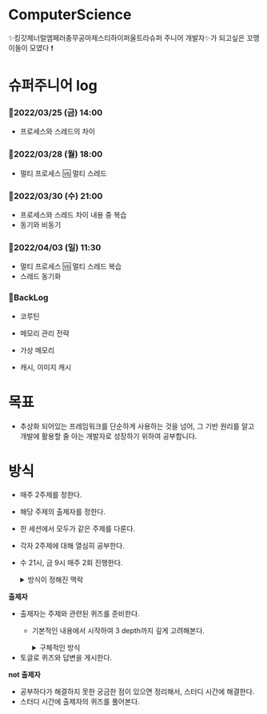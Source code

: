 # ComputerScience
✨킹갓제너럴엠페러충무공마제스티하이퍼울트라슈퍼 주니어 개발자✨가 되고싶은 꼬맹이들이 모였다 ❗️

# 슈퍼주니어 log
### 💪2022/03/25 (금) 14:00
- 프로세스와 스레드의 차이

### 💪2022/03/28 (월) 18:00 
- 멀티 프로세스 🆚 멀티 스레드

### 💪2022/03/30 (수) 21:00 
- 프로세스와 스레드 차이 내용 중 복습
- 동기와 비동기

### 💪2022/04/03 (일) 11:30
- 멀티 프로세스 🆚 멀티 스레드 복습
- 스레드 동기화

### 🙌BackLog
- 코루틴


- 메모리 관리 전략
- 가상 메모리
- 캐시, 이미지 캐시


# 목표
- 추상화 되어있는 프레임워크를 단순하게 사용하는 것을 넘어, 그 기반 원리를 알고 개발에 활용할 줄 아는 개발자로 성장하기 위하여 공부합니다.

# 방식

- 매주 2주제를 정한다.
- 해당 주제의 출제자를 정한다.
- 한 세션에서 모두가 같은 주제를 다룬다.
- 각자 2주제에 대해 열심히 공부한다.
- 수 21시, 금 9시 매주 2회 진행한다.
  <details>
  <summary>방식이 정해진 맥락</summary>
  <div markdown="1">

    #### 모두가 출제자인 방식
        - 각자 맡은 주제에 대해 퀴즈를 준비한다.
        - 스터디 시간에 서로 풀어본다.
        - 직장인으로서 질문-답을 준비하기에 부담될 것 같고, 겹치는 질문들이 발생하는 비효율적인 상황이 예상되어 거부되었다.
    #### 돌아가며 출제자인 방식 ✅
        - 출제자는 맡은 주제에 대해 퀴즈를 준비한다.
        - 스터디 시간에 스터디원이 풀어본다.
    #### 서로 같은 주제를 다루는 방식 ✅
        - 기본적인 내용에서 시작하여 깊게 공부를 하기에 적합하다.
    #### 서로 다른 주제를 다루는 방식
        - 본 스터디는 주 2회 진행하므로, 깊에 공부하기에 무리가 있을 것 같아 거부되었다.

  </div>
  </details>

**출제자**

- 출제자는 주제와 관련된 퀴즈를 준비한다.
    - 기본적인 내용에서 시작하여 3 depth까지 깊게 고려해본다.
      <details>
      <summary>구체적인 방식</summary>
      <div markdown="1">

        #### 3 depth 
        > "메모리가 부족하면 일정 수준의 메모리를 만들어낸다."
        - "일정 수준의 메모리를 만들어낸다" 에 의문을 가지고 → 일정 수준이 어떤 수준인지, 어떻게 메모리를 확보하는지 파고든다. 


      </div>
      </details>
- 토글로 퀴즈와 답변을 게시한다.

**not 출제자**

- 공부하다가 해결하지 못한 궁금한 점이 있으면 정리해서, 스터디 시간에 해결한다.
- 스터디 시간에 출제자의 퀴즈를 풀어본다.




